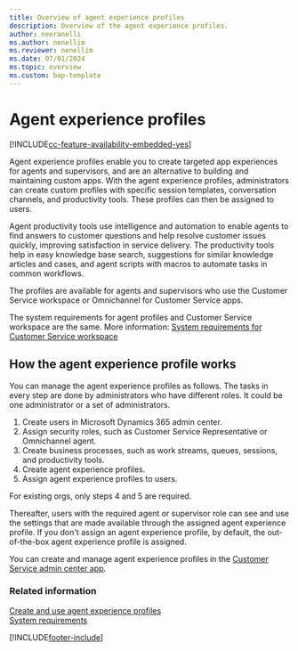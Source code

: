 ```yaml
---
title: Overview of agent experience profiles
description: Overview of the agent experience profiles.
author: neeranelli
ms.author: nenellim
ms.reviewer: nenellim
ms.date: 07/01/2024
ms.topic: overview
ms.custom: bap-template
---
```


# Agent experience profiles

[!INCLUDE[cc-feature-availability-embedded-yes](../../includes/cc-feature-availability-embedded-yes.md)]

Agent experience profiles enable you to create targeted app experiences for agents and supervisors, and are an alternative to building and maintaining custom apps.
With the agent experience profiles, administrators can create custom profiles with specific session templates, conversation channels, and productivity tools. These profiles can then be assigned to users.

Agent productivity tools use intelligence and automation to enable agents to find answers to customer questions and help resolve customer issues quickly, improving satisfaction in service delivery. The productivity tools help in easy knowledge base search, suggestions for similar knowledge articles and cases, and agent scripts with macros to automate tasks in common workflows. 

The profiles are available for agents and supervisors who use the Customer Service workspace or Omnichannel for Customer Service apps.

The system requirements for agent profiles and Customer Service workspace are the same. More information: [System requirements for Customer Service workspace](../implement/customer-service-workspace-system-requirements.md)

## How the agent experience profile works

You can manage the agent experience profiles as follows. The tasks in every step are done by administrators who have different roles. It could be one administrator or a set of administrators.

1. Create users in Microsoft Dynamics 365 admin center.
2. Assign security roles, such as Customer Service Representative or Omnichannel agent.
3. Create business processes, such as work streams, queues, sessions, and productivity tools.
4. Create agent experience profiles.
5. Assign agent experience profiles to users.

For existing orgs, only steps 4 and 5 are required.

Thereafter, users with the required agent or supervisor role can see and use the settings that are made available through the assigned agent experience profile. If you don't assign an agent experience profile, by default, the out-of-the-box agent experience profile is assigned.

You can create and manage agent experience profiles in the [Customer Service admin center app](create-agent-experience-profile.md).

### Related information
[Create and use agent experience profiles](create-agent-experience-profile.md)    
[System requirements](../implement/customer-service-workspace-system-requirements.md)  

[!INCLUDE[footer-include](../../includes/footer-banner.md)]
